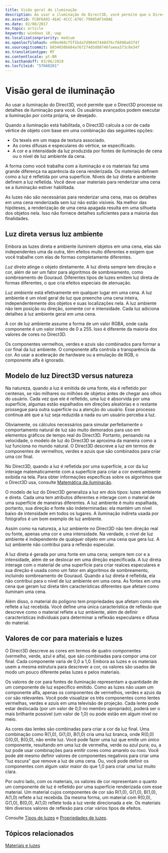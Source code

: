 ```yaml
---
title: Visão geral de iluminação
description: Ao usar a iluminação do Direct3D, você permite que o Direct3D processe os detalhes de iluminação para você. Os usuários avançados podem executar a iluminação por conta própria, se desejado.
ms.assetid: FCBF6A92-4EAC-4CCC-A76C-79985AF348AE
ms.date: 02/08/2017
ms.topic: article
keywords: windows 10, uwp
ms.localizationpriority: medium
ms.openlocfilehash: e90e460cf5f5bda7d90447440d76cf6898a83747
ms.sourcegitcommit: b034650b684a767274d5d88746faeea373c8e34f
ms.translationtype: MT
ms.contentlocale: pt-BR
ms.lasthandoff: 03/06/2019
ms.locfileid: "57660201"
---
```

# <a name="lighting-overview"></a>Visão geral de iluminação

Ao usar a iluminação do Direct3D, você permite que o Direct3D processe os detalhes de iluminação para você. Os usuários avançados podem executar a iluminação por conta própria, se desejado.

Quando a iluminação está habilitada, o Direct3D calcula a cor de cada vértice de objeto com base em uma combinação das seguintes opções:

-   Os texels em um mapa de textura associado.
-   As cores difusas e especulares do vértice, se especificado.
-   A cor e a intensidade da luz produzida por fontes de iluminação de cena ou o nível de luz ambiente da cena.

A forma como você trabalha com a iluminação e os materiais faz uma grande diferença na aparência da cena renderizada. Os materiais definem como a luz é refletida por uma superfície. Níveis de luz direta e ambiente definem a luz refletida. Você deve usar materiais para renderizar uma cena se a iluminação estiver habilitada.

As luzes não são necessárias para renderizar uma cena, mas os detalhes em uma cena renderizada sem luz não estão visíveis. Na melhor das hipóteses, a renderização de uma cena apagada resulta em uma silhueta dos objetos nela. Isso não fornece detalhes suficientes para a maioria das finalidades.

## <a name="span-iddirectlightvsambientlightspanspan-iddirectlightvsambientlightspandirect-light-vs-ambient-light"></a><span id="direct_light_vs._ambient_light"></span><span id="DIRECT_LIGHT_VS._AMBIENT_LIGHT"></span>Luz direta versus luz ambiente


Embora as luzes direta e ambiente iluminem objetos em uma cena, elas são independentes uma da outra, têm efeitos muito diferentes e exigem que você trabalhe com elas de formas completamente diferentes.

*Luz direta* atinge o objeto diretamente. A luz direta sempre tem direção e cor, além de ser um fator para algoritmos de sombreamento, como sombreamento de Gouraud. Diferentes tipos de luzes emitem luz direta de formas diferentes, o que cria efeitos especiais de atenuação.

*Luz ambiente* está efetivamente em qualquer lugar em uma cena. A luz ambiente é um nível geral de luz que preenche uma cena inteira, independentemente dos objetos e suas localizações nela. A luz ambiente não tem posição ou direção, somente cor e intensidade. Cada luz adiciona detalhes à luz ambiente geral em uma cena.

A cor de luz ambiente assume a forma de um valor RGBA, onde cada componente é um valor inteiro de 0 a 255. Isso é diferente da maioria dos valores de cores no Direct3D.

Os componentes vermelhos, verdes e azuis são combinados para formar a cor final da luz ambiente. O componente alfa controla a transparência da cor. Ao usar a aceleração de hardware ou a emulação de RGB, o componente alfa é ignorado.

## <a name="span-iddirect3dlightmodelvsnaturespanspan-iddirect3dlightmodelvsnaturespandirect3d-light-model-vs-nature"></a><span id="direct3d_light_model_vs._nature"></span><span id="DIRECT3D_LIGHT_MODEL_VS._NATURE"></span>Modelo de luz Direct3D versus natureza


Na natureza, quando a luz é emitida de uma fonte, ela é refletido por centenas, se não milhares ou milhões de objetos antes de chegar aos olhos do usuário. Cada vez que ele é refletido, uma luz é absorvida por uma superfície, algumas estão espalhados em direções aleatórias e o restante prossegue para outra superfície ou a atenção do usuário. Esse processo continua até que a luz seja reduzida a nada ou um usuário perceba a luz.

Obviamente, os cálculos necessários para simular perfeitamente o comportamento natural de luz são muito demorados para uso em elementos gráficos de tempo real do Direct3D. Portanto, pensando na velocidade, o modelo de luz do Direct3D se aproxima da maneira como a luz funciona no mundo natural. O Direct3D descreve a luz em termos de componentes de vermelhos, verdes e azuis que são combinados para criar uma cor final.

No Direct3D, quando a luz é refletida por uma superfície, a cor da luz interage matematicamente com a superfície para criar a cor eventualmente exibida na tela. Para obter informações específicas sobre os algoritmos que o Direct3D usa, consulte [Matemática da iluminação](mathematics-of-lighting.md).

O modelo de luz do Direct3D generaliza a luz em dois tipos: luzes ambiente e direta. Cada uma tem atributos diferentes e interage com o material de uma superfície de maneiras diferentes. A luz ambiente é muito espalhada, portanto, sua direção e fonte são indeterminadas: ela mantém um nível baixo de intensidade em todos os lugares. A iluminação indireta usada por fotógrafos é um bom exemplo de luz ambiente.

Assim como na natureza, a luz ambiente no Direct3D não tem direção real ou fonte, apenas uma cor e uma intensidade. Na verdade, o nível de luz ambiente é independente de qualquer objeto em uma cena que gera luz. A luz ambiente não contribui para a reflexão especular.

A luz direta é gerada por uma fonte em uma cena; sempre tem cor e a intensidade, além de se deslocar em uma direção especificada. A luz direta interage com o material de uma superfície para criar realces especulares e sua direção é usada como um fator em algoritmos de sombreamento, incluindo sombreamento de Gouraud. Quando a luz direta é refletida, ela não contribui para o nível de luz ambiente em uma cena. As fontes em uma cena que geram luz direta têm características diferentes que afetam como iluminam uma cena.

Além disso, o material do polígono tem propriedades que afetam como ele reflete a luz recebida. Você define uma única característica de reflexão que descreve como o material reflete a luz ambiente, além de definir características individuais para determinar a reflexão especulares e difusa do material.

## <a name="span-idcolorvaluesforlightsandmaterialsspanspan-idcolorvaluesforlightsandmaterialsspanspan-idcolorvaluesforlightsandmaterialsspancolor-values-for-lights-and-materials"></a><span id="Color_Values_for_Lights_and_Materials"></span><span id="color_values_for_lights_and_materials"></span><span id="COLOR_VALUES_FOR_LIGHTS_AND_MATERIALS"></span>Valores de cor para materiais e luzes


O Direct3D descreve as cores em termos de quatro componentes (vermelho, verde, azul e alfa), que são combinadas para compor uma cor final. Cada componente varia de 0,0 a 1,0. Embora as luzes e os materiais usem a mesma estrutura para descrever a cor, os valores são usados de modo um pouco diferente pelas luzes e pelos materiais.

Os valores de cor para fontes de iluminação representam a quantidade de um componente de luz específico emitido. Como as luzes não usam um componente alfa, apenas os componentes de vermelhos, verdes e azuis da cor são relevantes. Você pode visualizar os três componentes como lentes vermelhas, verdes e azuis em uma televisão de projeção. Cada lente pode estar deslocada (por um valor de 0,0 no membro apropriado), poderá ser o mais brilhante possível (um valor de 1,0) ou pode estão em algum nível no meio.

As cores das lentes são combinadas para criar a cor da luz final. Uma combinação como R(1,0), G(1,0), B(1,0) cria uma luz branca, onde R(0,0) G(0,0), B(0,0), não emite luz. Você pode fazer uma luz que emite um único componente, resultando em uma luz de vermelha, verde ou azul pura; ou, a luz pode usar combinações para emitir cores como amarelo ou roxo. Você pode até mesmo definir valores de componentes negativos para criar uma "luz escura" que remove a luz de uma cena. Ou, você pode definir os componentes com algum valor maior do que 1,0 para criar uma luz muito clara.

Por outro lado, com os materiais, os valores de cor representam o quanto um componente de luz é refletido por uma superfície renderizada com esse material. Um material cujos componentes de cor são R(1,0), G(1,0), B(1,0), A(1,0) reflete a luz recebida. Da mesma forma, um material com R(0,0), G(1,0), B(0,0), A(1,0) reflete toda a luz verde direcionada a ele. Os materiais têm diversos valores de reflexão para criar vários tipos de efeitos.

Consulte [Tipos de luzes](light-types.md) e [Propriedades de luzes](light-properties.md).

## <a name="span-idrelated-topicsspanrelated-topics"></a><span id="related-topics"></span>Tópicos relacionados


[Materiais e luzes](lights-and-materials.md)

 

 




